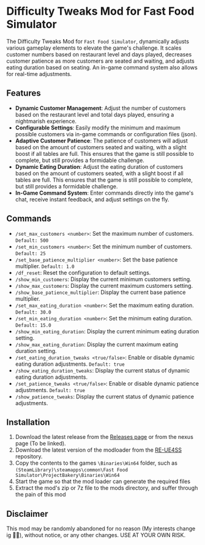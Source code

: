 # Difficulty Tweaks Mod for Fast Food Simulator

The Difficulty Tweaks Mod for `Fast Food Simulator`, dynamically adjusts various gameplay elements to elevate the game's challenge. It scales customer numbers based on restaurant level and days played, decreases customer patience as more customers are seated and waiting, and adjusts eating duration based on seating. An in-game command system also allows for real-time adjustments.


## Features

- **Dynamic Customer Management**: Adjust the number of customers based on the restaurant level and total days played, ensuring a nightmarish experience.
- **Configurable Settings**: Easily modify the minimum and maximum possible customers via in-game commands or configuration files (json).
- **Adaptive Customer Patience**: The patience of customers will adjust based on the amount of customers seated and waiting, with a slight boost if all tables are full. This ensures that the game is still possible to complete, but still provides a formidable challenge.
- **Dynamic Eating Duration**: Adjust the eating duration of customers based on the amount of customers seated, with a slight boost if all tables are full. This ensures that the game is still possible to complete, but still provides a formidable challenge.
- **In-Game Command System**: Enter commands directly into the game's chat, receive instant feedback, and adjust settings on the fly.

## Commands

- `/set_max_customers <number>`: Set the maximum number of customers. `Default: 500`
- `/set_min_customers <number>`: Set the minimum number of customers. `Default: 25`
- `/set_base_patience_multiplier <number>`: Set the base patience multiplier. `Default: 1.0`
- `/df_reset`: Reset the configuration to default settings.
- `/show_min_customers`: Display the current minimum customers setting.
- `/show_max_customers`: Display the current maximum customers setting.
- `/show_base_patience_multiplier`: Display the current base patience multiplier.
- `/set_max_eating_duration <number>`: Set the maximum eating duration. `Default: 30.0`
- `/set_min_eating_duration <number>`: Set the minimum eating duration. `Default: 15.0`
- `/show_min_eating_duration`: Display the current minimum eating duration setting.
- `/show_max_eating_duration`: Display the current maximum eating duration setting.
- `/set_eating_duration_tweaks <true/false>`: Enable or disable dynamic eating duration adjustments. `Default: true`
- `/show_eating_duration_tweaks`: Display the current status of dynamic eating duration adjustments.
- `/set_patience_tweaks <true/false>`: Enable or disable dynamic patience adjustments. `Default: true`
- `/show_patience_tweaks`: Display the current status of dynamic patience adjustments.
## Installation

1. Download the latest release from the [Releases page](https://github.com/creativious/DifficultyTweaksMod/releases) or from the nexus page (To be linked).
2. Download the latest version of the modloader from the [RE-UE4SS](https://github.com/UE4SS-RE/RE-UE4SS) repository.
3. Copy the contents to the games `\Binaries\Win64` folder, such as `(SteamLibrary)\steamapps\common\Fast Food Simulator\ProjectBakery\Binaries\Win64`
4. Start the game so that the mod loader can generate the required files
5. Extract the mod's zip or 7z file to the mods directory, and suffer through the pain of this mod

## Disclaimer
This mod may be randomly abandoned for no reason (My interests change ig 🤷‍♂️), without notice, or any other changes. USE AT YOUR OWN RISK.


